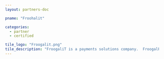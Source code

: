 ```yaml
---
layout: partners-doc

pname: "Froohalit"

categories: 
  - partner
  - certified

tile_logo: "Froogalit.png"
tile_description: "FroogaliT is a payments solutions company.  FroogalParking validates Ticketmaster parking and swipes credit cards from one device.  FroogalParking improves customer experience and captures real-time data analytics, thereby enabling sports teams to better understand their fans. See www.froogalit.com and www.blackmoon.tech for further information."
---
```

